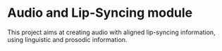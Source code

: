 # Audio and Lip-Syncing module #

This project aims at creating audio with aligned lip-syncing information, using linguistic and prosodic information.